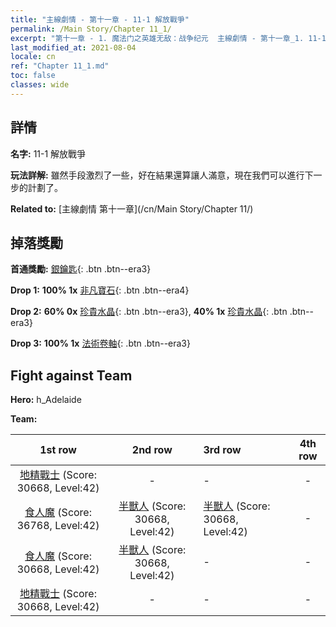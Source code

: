 ```yaml
---
title: "主線劇情 - 第十一章 - 11-1 解放戰爭"
permalink: /Main Story/Chapter 11_1/
excerpt: "第十一章 - 1. 魔法门之英雄无敌：战争纪元  主線劇情 - 第十一章_1. 11-1 解放戰爭"
last_modified_at: 2021-08-04
locale: cn
ref: "Chapter 11_1.md"
toc: false
classes: wide
---
```


## 詳情

 **名字:** 11-1 解放戰爭

 **玩法詳解:** 雖然手段激烈了一些，好在結果還算讓人滿意，現在我們可以進行下一步的計劃了。

 **Related to:** [主線劇情 第十一章](/cn/Main Story/Chapter 11/)

## 掉落獎勵

 **首通獎勵:** [銀鑰匙](/cn/Items/con_693/){: .btn .btn--era3}

 **Drop 1:** **100% 1x** [非凡寶石](/cn/Items/mat_37/){: .btn .btn--era4}

 **Drop 2:** **60% 0x** [珍貴水晶](/cn/Items/mat_31/){: .btn .btn--era3}, **40% 1x** [珍貴水晶](/cn/Items/mat_31/){: .btn .btn--era3}

 **Drop 3:** **100% 1x** [法術卷軸](/cn/Items/con_694/){: .btn .btn--era3}


## Fight against Team
 **Hero:** h_Adelaide

 **Team:**


  | 1st row | 2nd row | 3rd row | 4th row |
  |:----:|:----:|:----|:----:|
  | [地精戰士](/cn/units/Goblin/) (Score: 30668, Level:42)  | - | - | - |
  | [食人魔](/cn/units/Ogre/) (Score: 36768, Level:42)  | [半獸人](/cn/units/Orc/) (Score: 30668, Level:42)  | [半獸人](/cn/units/Orc/) (Score: 30668, Level:42)  | - |
  | [食人魔](/cn/units/Ogre/) (Score: 30668, Level:42)  | [半獸人](/cn/units/Orc/) (Score: 30668, Level:42)  | - | - |
  | [地精戰士](/cn/units/Goblin/) (Score: 30668, Level:42)  | - | - | - |


